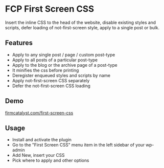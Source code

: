 # FCP First Screen CSS

Insert the inline CSS to the head of the website, disable existing styles and scripts, defer loading of not-first-screen style, apply to a single post or bulk.

## Features

* Apply to any single post / page / custom post-type
* Apply to all posts of a particular post-type
* Apply to the blog or the archive page of a post-type
* It minifies the css before printing
* Deregister enqueued styles and scripts by name
* Apply not-first-screen CSS separately
* Defer the not-first-screen CSS loading

## Demo

[firmcatalyst.com/first-screen-css](https://firmcatalyst.com/first-screen-css/)

## Usage

* Install and activate the plugin
* Go to the "First Screen CSS" menu item in the left sidebar of your wp-admin
* Add New, insert your CSS
* Pick where to apply and other options